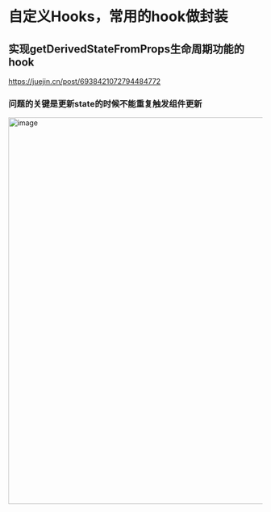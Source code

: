 # 自定义Hooks，常用的hook做封装

## 实现getDerivedStateFromProps生命周期功能的hook
https://juejin.cn/post/6938421072794484772
### 问题的关键是更新state的时候不能重复触发组件更新
<img width="766" alt="image" src="https://user-images.githubusercontent.com/30307995/185552709-74837e37-8f92-436f-8bfd-887513954aef.png">
